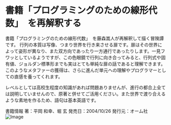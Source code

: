 # 書籍「プログラミングのための線形代数」　を再解釈する
書籍「プログラミングのための線形代数」　を藤森嵩人が再解釈して描く冒険譚です。
行列の本質は写像、つまり世界を行き来させる扉です。扉はその世界によって姿形が異なり、また双方向であったり一方通行であったりします。一見フワッとしているようですが、この色眼鏡で行列に向き合ってみると、行列式や固有値、ジョルダン標準形までも実はとても単純な扉の話であると理解できます。このようなメタファーの獲得は、さらに進んだ単元への理解やプログラマーとしての直感を養ってくれます。

レベルとしては高校生程度の知識があれば問題ありませんが、進行の都合上全ては説明していませんので、原著と併せてご活用ください。また世界で渡り合えるような素地を作るため、語句は基本英語です。


書籍情報
著：平岡 和幸、堀 玄
発売日：2004/10/26
発行元：オーム社
![Image](https://github.com/user-attachments/assets/3dfb397a-b1ae-4d02-a5b6-399b6453317a)


